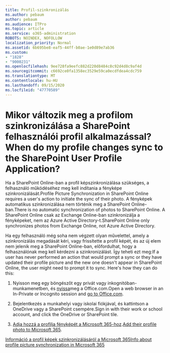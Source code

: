 ```yaml
---
title: Profil-szinkronizálás
ms.author: pebaum
author: pebaum
ms.audience: ITPro
ms.topic: article
ms.service: o365-administration
ROBOTS: NOINDEX, NOFOLLOW
localization_priority: Normal
ms.assetid: 6b695be8-eaf5-44ff-b0ae-1e0d89e7ab36
ms.custom:
- "1828"
- "9000231"
ms.openlocfilehash: 9ee728fa9eefc882d220d8484c8c92d4d8c9af4d
ms.sourcegitcommit: c6692ce0fa1358ec3529e59ca0ecdfdea4cdc759
ms.translationtype: MT
ms.contentlocale: hu-HU
ms.lasthandoff: 09/15/2020
ms.locfileid: "47770589"
---
```

# <a name="when-do-my-profile-changes-sync-to-the-sharepoint-user-profile-application"></a><span data-ttu-id="8f813-102">Mikor változik meg a profilom szinkronizálása a SharePoint felhasználói profil alkalmazással?</span><span class="sxs-lookup"><span data-stu-id="8f813-102">When do my profile changes sync to the SharePoint User Profile Application?</span></span>

<span data-ttu-id="8f813-103">Ha a SharePoint Online-ban a profil képszinkronizálása szükséges, a felhasználó működéséhez meg kell indítania a fényképe szinkronizálását.</span><span class="sxs-lookup"><span data-stu-id="8f813-103">Profile Picture Synchronization in SharePoint Online requires a user's action to initiate the sync of their photo.</span></span> <span data-ttu-id="8f813-104">A fényképek automatikus szinkronizálása nem történik meg a SharePoint Online-ban.</span><span class="sxs-lookup"><span data-stu-id="8f813-104">There is no automatic synchronization of photos to SharePoint Online.</span></span> <span data-ttu-id="8f813-105">A SharePoint Online csak az Exchange Online-ban szinkronizálja a fényképeket, nem az Azure Active Directory-t.</span><span class="sxs-lookup"><span data-stu-id="8f813-105">SharePoint Online only synchronizes photos from Exchange Online, not Azure Active Directory.</span></span>

<span data-ttu-id="8f813-106">Ha egy felhasználó még soha nem végzett olyan művelettel, amely a szinkronizálás megadását kéri, vagy frissítette a profil képét, és az új elem nem jelenik meg a SharePoint Online-ban, előfordulhat, hogy a felhasználónak meg kell kérdezni a szinkronizálást. Így teheti ezt meg:</span><span class="sxs-lookup"><span data-stu-id="8f813-106">If a user has never performed an action that would prompt a sync or they have updated their profile picture and the new one doesn't appear in SharePoint Online, the user might need to prompt it to sync. Here's how they can do this:</span></span>

1. <span data-ttu-id="8f813-107">Nyisson meg egy böngészőt egy privát vagy inkognitóban-munkamenetben, és [nyissa](https://www.office.com/)meg a Office.com.</span><span class="sxs-lookup"><span data-stu-id="8f813-107">Open a web browser in an In-Private or Incognito session and [go to Office.com](https://www.office.com/).</span></span>

2. <span data-ttu-id="8f813-108">Bejelentkezés a munkahelyi vagy iskolai fiókjával, és kattintson a OneDrive vagy a SharePoint csempére.</span><span class="sxs-lookup"><span data-stu-id="8f813-108">Sign in with their work or school account, and click the OneDrive or SharePoint tile.</span></span>

3. <span data-ttu-id="8f813-109">[Adja hozzá a profilja fényképét a Microsoft 365-hoz](https://support.office.com/article/Add-your-profile-photo-to-Office-365-2eaf93fd-b3f1-43b9-9cdc-bdcd548435b7).</span><span class="sxs-lookup"><span data-stu-id="8f813-109">[Add their profile photo to Microsoft 365](https://support.office.com/article/Add-your-profile-photo-to-Office-365-2eaf93fd-b3f1-43b9-9cdc-bdcd548435b7).</span></span>

[<span data-ttu-id="8f813-110">Információ a profil képek szinkronizálásáról a Microsoft 365</span><span class="sxs-lookup"><span data-stu-id="8f813-110">Info about profile picture synchronization in Microsoft 365</span></span>](https://support.office.com/article/Information-about-user-profile-synchronization-in-SharePoint-Online-177eb196-5887-43c9-84c3-b98a43d35129)

